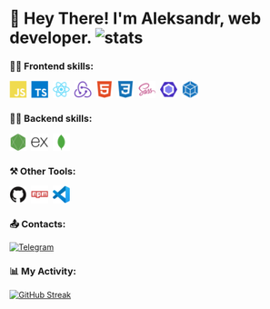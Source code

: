 <h1>👋 Hey There! I'm Aleksandr, web developer.
    <img src="https://komarev.com/ghpvc/?username=senak322" alt="stats"/>
</h1>

### 👨‍💻 Frontend skills:

<img src="https://raw.githubusercontent.com/devicons/devicon/1119b9f84c0290e0f0b38982099a2bd027a48bf1/icons/javascript/javascript-plain.svg" title="Js" alt="Js" width="30" height="30"/>&nbsp;
<img src="https://raw.githubusercontent.com/devicons/devicon/1119b9f84c0290e0f0b38982099a2bd027a48bf1/icons/typescript/typescript-plain.svg" title="Ts" alt="Ts" width="30" height="30"/>&nbsp;
<img src="https://raw.githubusercontent.com/devicons/devicon/1119b9f84c0290e0f0b38982099a2bd027a48bf1/icons/react/react-original.svg" title="React" alt="React" width="30" height="30"/>&nbsp;
<img src="https://raw.githubusercontent.com/devicons/devicon/1119b9f84c0290e0f0b38982099a2bd027a48bf1/icons/redux/redux-original.svg" title="Redux" alt="Redux" width="30" height="30"/>&nbsp;
<img src="https://raw.githubusercontent.com/devicons/devicon/1119b9f84c0290e0f0b38982099a2bd027a48bf1/icons/html5/html5-plain.svg" title="Html" alt="html" width="30" height="30"/>&nbsp;
<img src="https://raw.githubusercontent.com/devicons/devicon/1119b9f84c0290e0f0b38982099a2bd027a48bf1/icons/css3/css3-plain.svg" title="css" alt="css" width="30" height="30"/>&nbsp;
<img src="https://raw.githubusercontent.com/devicons/devicon/1119b9f84c0290e0f0b38982099a2bd027a48bf1/icons/sass/sass-original.svg" title="sass" alt="sass" width="30" height="30"/>&nbsp;
<img src="https://raw.githubusercontent.com/devicons/devicon/1119b9f84c0290e0f0b38982099a2bd027a48bf1/icons/eslint/eslint-original.svg" title="eslint" alt="eslint" width="30" height="30"/>&nbsp;
<img src="https://raw.githubusercontent.com/devicons/devicon/1119b9f84c0290e0f0b38982099a2bd027a48bf1/icons/webpack/webpack-plain.svg" title="webpack" alt="webpack" width="30" height="30"/>&nbsp;
<!--<img src="https://raw.githubusercontent.com/devicons/devicon/1119b9f84c0290e0f0b38982099a2bd027a48bf1/icons/materialui/materialui-plain.svg" title="mui" alt="mui" width="30" height="30"/>&nbsp;<img src="https://raw.githubusercontent.com/devicons/devicon/1119b9f84c0290e0f0b38982099a2bd027a48bf1/icons/nextjs/nextjs-original.svg" title="Next" alt="Next" width="30" height="30"/>&nbsp;-->
### 👨‍💻&nbsp;Backend skills:

<img src="https://raw.githubusercontent.com/devicons/devicon/1119b9f84c0290e0f0b38982099a2bd027a48bf1/icons/nodejs/nodejs-plain.svg" title="nodeJs" alt="nodeJs" width="30" height="30"/>&nbsp;
<img src="https://raw.githubusercontent.com/devicons/devicon/1119b9f84c0290e0f0b38982099a2bd027a48bf1/icons/express/express-original.svg" title="express" alt="express" width="30" height="30"/>&nbsp;
<img src="https://raw.githubusercontent.com/devicons/devicon/1119b9f84c0290e0f0b38982099a2bd027a48bf1/icons/mongodb/mongodb-plain.svg" title="mongo" alt="mongo" width="30" height="30"/>&nbsp;
<!--<img src="https://raw.githubusercontent.com/devicons/devicon/1119b9f84c0290e0f0b38982099a2bd027a48bf1/icons/firebase/firebase-plain.svg" title="firebase" alt="firebase" width="30" height="30"/>&nbsp;-->

<!--### 🧪&nbsp;Testing:

<img src="https://raw.githubusercontent.com/devicons/devicon/1119b9f84c0290e0f0b38982099a2bd027a48bf1/icons/jest/jest-plain.svg" title="jest" alt="jest" width="30" height="30"/>&nbsp;
<img src="https://testing-library.com/img/octopus-64x64.png" title="rtl" alt="rtl" width="30" height="30"/>&nbsp;
<img src="https://raw.githubusercontent.com/devicons/devicon/1119b9f84c0290e0f0b38982099a2bd027a48bf1/icons/storybook/storybook-original.svg" title="storybook" alt="storybook" width="30" height="30"/>&nbsp; -->

### ⚒️&nbsp;Other Tools:


<img src="https://raw.githubusercontent.com/devicons/devicon/1119b9f84c0290e0f0b38982099a2bd027a48bf1/icons/github/github-original.svg" title="gh" alt="gh" width="30" height="30"/>&nbsp;
<img src="https://raw.githubusercontent.com/devicons/devicon/1119b9f84c0290e0f0b38982099a2bd027a48bf1/icons/npm/npm-original-wordmark.svg" title="npm" alt="npm" width="30" height="30"/>&nbsp;
<img src="https://raw.githubusercontent.com/devicons/devicon/1119b9f84c0290e0f0b38982099a2bd027a48bf1/icons/vscode/vscode-original.svg" title="vscode" alt="vscode" width="30" height="30"/>&nbsp;
<!--<img src="https://raw.githubusercontent.com/devicons/devicon/1119b9f84c0290e0f0b38982099a2bd027a48bf1/icons/gitlab/gitlab-plain-wordmark.svg" title="gl" alt="gl" width="30" height="30"/>&nbsp;<img src="https://raw.githubusercontent.com/devicons/devicon/1119b9f84c0290e0f0b38982099a2bd027a48bf1/icons/heroku/heroku-plain.svg" title="heroku" alt="heroku" width="30" height="30"/>&nbsp;<img src="https://raw.githubusercontent.com/devicons/devicon/1119b9f84c0290e0f0b38982099a2bd027a48bf1/icons/webstorm/webstorm-original.svg" title="ws" alt="ws" width="30" height="30"/>&nbsp; -->

### 📤&nbsp;Contacts: 

<div>
  <a href="https://t.me/senak322">
    <img alt="Telegram" src="https://img.shields.io/badge/Telegram-2CA5E0?style=for-the-badge&logo=telegram&logoColor=white" />
  </a>
  
</div>


### 📊&nbsp;My Activity: 
<div>
  <a href="https://git.io/streak-stats"><img width="49%" src="http://github-readme-streak-stats.herokuapp.com?user=senak322&theme=dark&mode=weekly" alt="GitHub Streak" /></a>
  <!--<img width="49%" src="http://github-readme-streak-stats.herokuapp.com?user=egoryan8&theme=react&hide_border=true&border_radius=5&date_format=j%20M%5B%20Y%5D"/>
  <img width="49%" src="https://github-readme-stats.vercel.app/api?username=egoryan8&show_icons=true&theme=react&hide_border=true&border_radius=5"/>-->
</div>
<!--<div align="center">
  <img align="center" src="https://github-readme-stats.vercel.app/api/top-langs/?username=egoryan8&hide=css&langs_count=4&theme=react&hide_border=true&border_radius=5"/>
</div> -->

